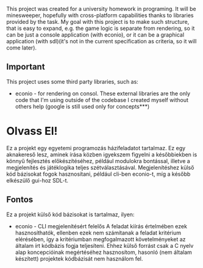This project was created for a university homework in programing. It will be minesweeper, hopefully with cross-platform capabilities thanks to libraries provided by the task.
My goal with this project is to make such structure, that is easy to expand, e.g. the game logic is separate from rendering, so it can be just a console application (with econio), or it can be a graphical application (with sdl)(it's not in the current specification as criteria, so it will come later).
## Important
This project uses some third party libraries, such as:
- econio - for rendering on consol.
These external libraries are the only code that I'm using outside of the codebase I created myself without others help (google is still used only for concepts***) 
# Olvass El!
Ez a projekt egy egyetemi programozás házifeladatot tartalmaz. Ez egy aknakereső lesz, aminek írása közben igyekszem figyelni a későbbiekben is könnyű fejlesztés előkészítéséhez, például modulokra bontással, illetve a megjelenítés és játéklogika teljes szétválasztásával. Megjelenítéshez külső kód bázisokat fogok hasznosítani, például cli-ben econio-t, míg a később elkészülő gui-hoz SDL-t.
## Fontos
Ez a projekt külső kód bázisokat is tartalmaz, ilyen:
- econio - CLI megjelenítésért felelős
A feladat kiírás értelmében ezek hasznosíthatók, ellenben ezek nem számítanak a feladat kritérium elérésében, így a kritériumban megfogalmazott követelményeket az általam írt kódbázis fogja teljesíteni. Ehhez külső forrást csak a C nyelv alap koncepcióinak megértéséhez hasznosítom, hasonló (nem általam készített) projektek kódbázisát nem használom fel.